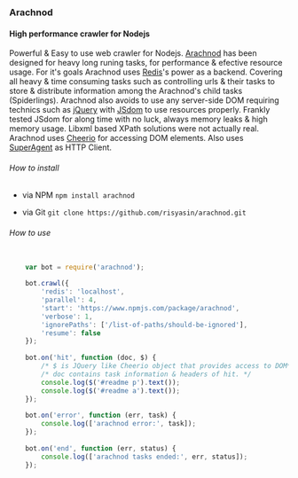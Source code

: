 ### Arachnod
#### High performance crawler for Nodejs

Powerful & Easy to use web crawler for Nodejs.  [Arachnod](http://arachnod.evrima.net) has been designed for heavy long runing tasks, 
for performance & efective resource usage. For it's goals Arachnod uses [Redis](http://www.redis.io)'s power as a backend. 
Covering all heavy & time consuming tasks such as controlling urls & their tasks to store & distribute information among the Arachnod's child tasks 
(Spiderlings). Arachnod also avoids to use any server-side DOM requiring technics 
such as [jQuery](http://www.jquery.com) with [JSdom](https://github.com/tmpvar/jsdom) to use resources properly. 
Frankly tested JSdom for along time with no luck, always memory leaks & high memory usage. 
Libxml based XPath solutions were not actually real. Arachnod uses [Cheerio](http://cheeriojs.github.io/cheerio/) for accessing DOM elements. 
Also uses [SuperAgent](https://github.com/visionmedia/superagent) as HTTP Client. 


###### How to install 
* via NPM 
`npm install arachnod`

* via Git 
`git clone https://github.com/risyasin/arachnod.git`

###### How to use

```js

    var bot = require('arachnod');
    
    bot.crawl({
        'redis': 'localhost',
        'parallel': 4,
        'start': 'https://www.npmjs.com/package/arachnod',
        'verbose': 1,
        'ignorePaths': ['/list-of-paths/should-be-ignored'],
        'resume': false
    });
    
    bot.on('hit', function (doc, $) {
        /* $ is JQuery like Cheerio object that provides access to DOM*/
        /* doc contains task information & headers of hit. */
        console.log($('#readme p').text());
		console.log($('#readme a').text());
    });
    
    bot.on('error', function (err, task) {
        console.log(['arachnod error:', task]);
    });
    
    bot.on('end', function (err, status) {
        console.log(['arachnod tasks ended:', err, status]);
    });
```